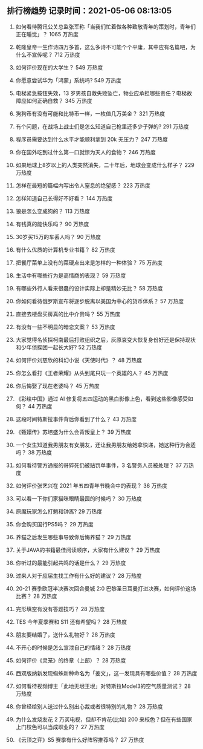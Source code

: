 
## 排行榜趋势 记录时间：2021-05-06 08:13:05
  
  1. 如何看待腾讯公关总监张军称「当我们忙着做各种致敬青年的策划时，青年们正在睡觉」？ 1065 万热度
    
  2. 乾隆皇帝一生作诗四万多首，这么多诗不可能个个平庸，其中应有名篇吧，为什么不宣传呢？ 712 万热度
    
  3. 如何评价现在的大学生？ 549 万热度
    
  4. 你愿意尝试华为「鸿蒙」系统吗? 549 万热度
    
  5. 电梯紧急按钮失效，13 岁男孩自救失败坠亡，物业应承担哪些责任？电梯故障应如何正确自救？ 345 万热度
    
  6. 狗狗币有没有可能和比特币一样，一枚值几万美金？ 321 万热度
    
  7. 有个问题，在战场上战士们是怎么知道自己枪里还多少子弹的? 291 万热度
    
  8. 程序员需要达到什么水平才能顺利拿到 20k 无压力？ 247 万热度
    
  9. 你在国外吃到过什么第一口就惊为天人的食物？ 246 万热度
    
  10. 如果地球上8岁以上的人类突然消失，二十年后，地球会变成什么样子？ 229 万热度
    
  11. 怎样在最短的篇幅内写出令人窒息的绝望感？ 223 万热度
    
  12. 怎样知道自己长得好不好看？ 144 万热度
    
  13. 狼是怎么变成狗的？ 113 万热度
    
  14. 有钱真的能快乐吗？ 90 万热度
    
  15. 30岁买15万的车丢人吗？ 90 万热度
    
  16. 有什么优质的计算机专业书籍？ 82 万热度
    
  17. 把餐厅菜单上没有的菜硬点出来是怎样的一种体验？ 75 万热度
    
  18. 生活中有哪些行为是高情商的表现？ 59 万热度
    
  19. 有哪些外行人看来很蠢的设计实际上却是精妙无比？ 58 万热度
    
  20. 你如何看待俄罗斯宣布将逐步脱离以美国为中心的货币体系？ 57 万热度
    
  21. 直接去楼盘买房真的比中介贵吗？ 55 万热度
    
  22. 有没有一些不明显的暗恋文案？ 53 万热度
    
  23. 大家觉得名侦探柯南最后打败组织之后，灰原哀变大恢复身份好还是保持现状和少年侦探团一起长大好? 52 万热度
    
  24. 如何评价刘慈欣的科幻小说《天使时代》？ 48 万热度
    
  25. 你怎么看打《王者荣耀》从头到尾只玩一个英雄的人？ 45 万热度
    
  26. 你后悔娶了现在老婆吗？ 45 万热度
    
  27. 《彩绘中国》通过 AI 修复将五四运动的黑白影像上色，看到这些影像感受如何？ 44 万热度
    
  28. 这段时间特斯拉事件背后你看到了什么？ 43 万热度
    
  29. 《甄嬛传》苏培盛为什么会背叛皇上？ 39 万热度
    
  30. 一个女生知道我男朋友有女朋友，还让我男朋友给她拿快递，她这种行为合适吗？ 38 万热度
    
  31. 如何看待警方通报的哥猝死仍被贴罚单事件，3 名警务人员被处理？ 37 万热度
    
  32. 如何评价张艺兴在 2021 年五四青年节晚会中的表现？ 36 万热度
    
  33. 可以看一下你们家猫咪眼睛最圆的时候吗？ 30 万热度
    
  34. 原魔玩家怎么打魈和钟离? 29 万热度
    
  35. 你会购买国行PS5吗？ 29 万热度
    
  36. 养猫之后发生哪些事导致你后悔养猫？ 29 万热度
    
  37. 关于JAVA的书籍最佳阅读顺序，大家有什么建议？ 29 万热度
    
  38. 你听过的最能引起共鸣的话是什么？ 29 万热度
    
  39. 过来人对于应届生找工作有什么好的建议？ 28 万热度
    
  40. 20-21 赛季欧冠半决赛次回合曼城 2:0 巴黎圣日耳曼打进决赛，如何评价这场比赛？ 28 万热度
    
  41. 完形填空有没有答题技巧？ 28 万热度
    
  42. TES 今年夏季赛和 S11 还有希望吗？ 28 万热度
    
  43. 朋友要结婚了，送什么礼物好？ 28 万热度
    
  44. 不开心的时候是怎么宣泄自己的情绪？ 28 万热度
    
  45. 如何评价《灵笼》的终章（上部）？ 28 万热度
    
  46. 西双版纳新发现蜘蛛新种命名为「姜文」，这一发现具有哪些价值？ 28 万热度
    
  47. 如何看待视频博主「此地无垠王垠」对特斯拉Model3的空气质量测试？ 28 万热度
    
  48. 你曾经给别人送过什么别出心裁或者很特别的礼物？ 28 万热度
    
  49. 为什么发烧友花 2 万买电视，但却不肯花(比如) 200 来校色？但在有些国家上门校色可以当成职业的？ 27 万热度
    
  50. 《云顶之弈》S5 赛季有什么好阵容推荐吗？ 27 万热度
    